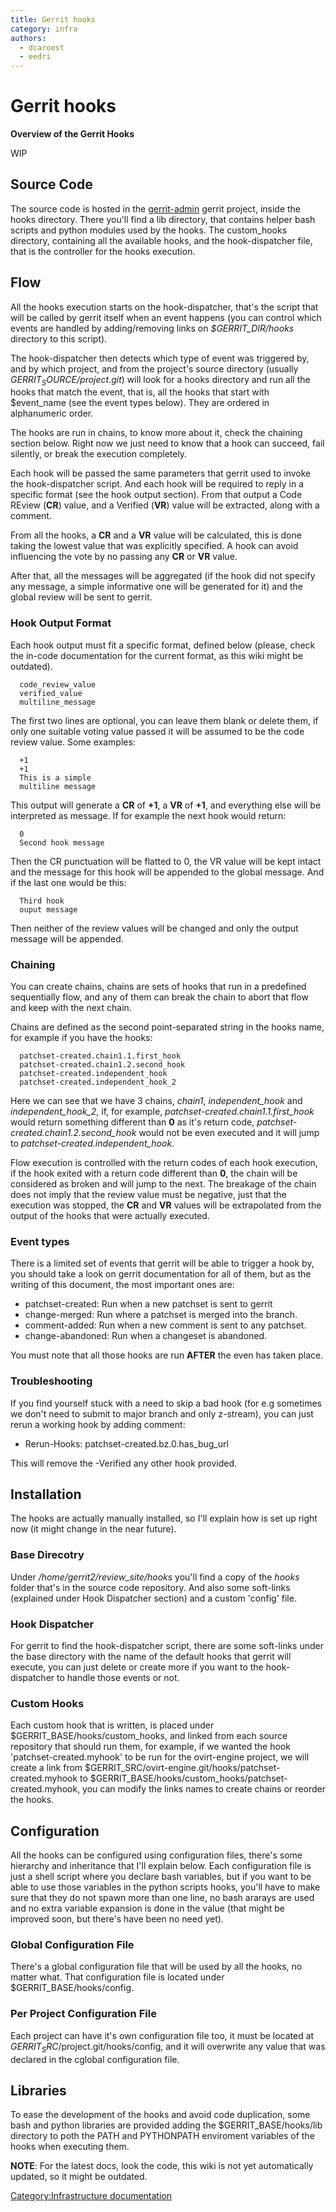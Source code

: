 ```yaml
---
title: Gerrit hooks
category: infra
authors:
  - dcaroest
  - eedri
---
```


# Gerrit hooks

**Overview of the Gerrit Hooks**

WIP

## Source Code

The source code is hosted in the [gerrit-admin](http://gerrit.ovirt.org/gitweb?p=gerrit-admin.git;a=shortlog;h=HEAD) gerrit project, inside the hooks directory. There you'll find a lib directory, that contains helper bash scripts and python modules used by the hooks. The custom_hooks directory, containing all the available hooks, and the hook-dispatcher file, that is the controller for the hooks execution.

## Flow

All the hooks execution starts on the hook-dispatcher, that's the script that will be called by gerrit itself when an event happens (you can control which events are handled by adding/removing links on *$GERRIT_DIR/hooks* directory to this script).

The hook-dispatcher then detects which type of event was triggered by, and by which project, and from the project's source directory (usually *$GERRIT_SOURCE/$project.git*) will look for a hooks directory and run all the hooks that match the event, that is, all the hooks that start with $event_name (see the event types below). They are ordered in alphanumeric order.

The hooks are run in chains, to know more about it, check the chaining section below. Right now we just need to know that a hook can succeed, fail silently, or break the execution completely.

Each hook will be passed the same parameters that gerrit used to invoke the hook-dispatcher script. And each hook will be required to reply in a specific format (see the hook output section). From that output a Code REview (**CR**) value, and a Verified (**VR**) value will be extracted, along with a comment.

From all the hooks, a **CR** and a **VR** value will be calculated, this is done taking the lowest value that was explicitly specified. A hook can avoid influencing the vote by no passing any **CR** or **VR** value.

After that, all the messages will be aggregated (if the hook did not specify any message, a simple informative one will be generated for it) and the global review will be sent to gerrit.

### Hook Output Format

Each hook output must fit a specific format, defined below (please, check the in-code documentation for the current format, as this wiki might be outdated).

      code_review_value
      verified_value
      multiline_message

The first two lines are optional, you can leave them blank or delete them, if only one suitable voting value passed it will be assumed to be the code review value. Some examples:

      +1
      +1
      This is a simple
      multiline message

This output will generate a **CR** of **+1**, a **VR** of **+1**, and everything else will be interpreted as message. If for example the next hook would return:

      0
      Second hook message

Then the CR punctuation will be flatted to 0, the VR value will be kept intact and the message for this hook will be appended to the global message. And if the last one would be this:

      Third hook 
      ouput message

Then neither of the review values will be changed and only the output message will be appended.

### Chaining

You can create chains, chains are sets of hooks that run in a predefined sequentially flow, and any of them can break the chain to abort that flow and keep with the next chain.

Chains are defined as the second point-separated string in the hooks name, for example if you have the hooks:

      patchset-created.chain1.1.first_hook
      patchset-created.chain1.2.second_hook
      patchset-created.independent_hook
      patchset-created.independent_hook_2

Here we can see that we have 3 chains, *chain1*, *independent_hook* and *independent_hook_2*, if, for example, *patchset-created.chain1.1.first_hook* would return something different than **0** as it's return code, *patchset-created.chain1.2.second_hook* would not be even executed and it will jump to *patchset-created.independent_hook*.

Flow execution is controlled with the return codes of each hook execution, if the hook exited with a return code different than **0**, the chain will be considered as broken and will jump to the next. The breakage of the chain does not imply that the review value must be negative, just that the execution was stopped, the **CR** and **VR** values will be extrapolated from the output of the hooks that were actually executed.

### Event types

There is a limited set of events that gerrit will be able to trigger a hook by, you should take a look on gerrit documentation for all of them, but as the writing of this document, the most important ones are:

*   patchset-created: Run when a new patchset is sent to gerrit
*   change-merged: Run where a patchset is merged into the branch.
*   comment-added: Run when a new comment is sent to any patchset.
*   change-abandoned: Run when a changeset is abandoned.

You must note that all those hooks are run **AFTER** the even has taken place.

### Troubleshooting

If you find yourself stuck with a need to skip a bad hook (for e.g sometimes we don't need to submit to major branch and only z-stream), you can just rerun a working hook by adding comment:

*   Rerun-Hooks: patchset-created.bz.0.has_bug_url

This will remove the -Verified any other hook provided.

## Installation

The hooks are actually manually installed, so I'll explain how is set up right now (it might change in the near future).

### Base Direcotry

Under */home/gerrit2/review_site/hooks* you'll find a copy of the *hooks* folder that's in the source code repository. And also some soft-links (explained under Hook Dispatcher section) and a custom 'config' file.

### Hook Dispatcher

For gerrit to find the hook-dispatcher script, there are some soft-links under the base directory with the name of the default hooks that gerrit will execute, you can just delete or create more if you want to the hook-dispatcher to handle those events or not.

### Custom Hooks

Each custom hook that is written, is placed under $GERRIT_BASE/hooks/custom_hooks, and linked from each source repository that should run them, for example, if we wanted the hook 'patchset-created.myhook' to be run for the ovirt-engine project, we will create a link from $GERRIT_SRC/ovirt-engine.git/hooks/patchset-created.myhook to $GERRIT_BASE/hooks/custom_hooks/patchset-created.myhook, you can modify the links names to create chains or reorder the hooks.

## Configuration

All the hooks can be configured using configuration files, there's some hierarchy and inheritance that I'll explain below. Each configuration file is just a shell script where you declare bash variables, but if you want to be able to use those variables in the python scripts hooks, you'll have to make sure that they do not spawn more than one line, no bash ararays are used and no extra variable expansion is done in the value (that might be improved soon, but there's have been no need yet).

### Global Configuration File

There's a global configuration file that will be used by all the hooks, no matter what. That configuration file is located under $GERRIT_BASE/hooks/config.

### Per Project Configuration File

Each project can have it's own configuration file too, it must be located at $GERRIT_SRC/$project.git/hooks/config, and it will overwrite any value that was declared in the cglobal configuration file.

## Libraries

To ease the development of the hooks and avoid code duplication, some bash and python libraries are provided adding the $GERRIT_BASE/hooks/lib directory to poth the PATH and PYTHONPATH enviroment variables of the hooks when executing them.

**NOTE**: For the latest docs, look the code, this wiki is not yet automatically updated, so it might be outdated.

[Category:Infrastructure documentation](/develop/infra/infrastructure-documentation.html)
